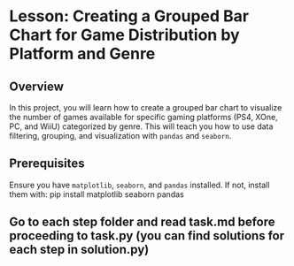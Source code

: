 # Lesson: Creating a Grouped Bar Chart for Game Distribution by Platform and Genre

## Overview
In this project, you will learn how to create a grouped bar chart to visualize the number of games available for specific gaming platforms (PS4, XOne, PC, and WiiU) categorized by genre. This will teach you how to use data filtering, grouping, and visualization with `pandas` and `seaborn`.

## Prerequisites
Ensure you have `matplotlib`, `seaborn`, and `pandas` installed. If not, install them with:
pip install matplotlib seaborn pandas

## Go to each step folder and read task.md before proceeding to task.py (you can find solutions for each step in solution.py)
